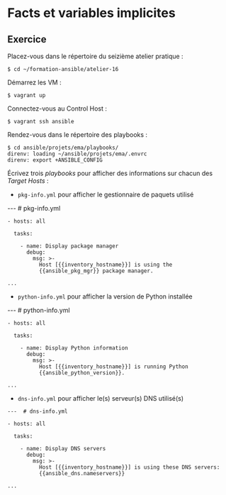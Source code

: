 # Facts et variables implicites

## Exercice

Placez-vous dans le répertoire du seizième atelier pratique :

```
$ cd ~/formation-ansible/atelier-16
```

Démarrez les VM :

```
$ vagrant up
```

Connectez-vous au Control Host :

```
$ vagrant ssh ansible
```

Rendez-vous dans le répertoire des playbooks :

```
$ cd ansible/projets/ema/playbooks/
direnv: loading ~/ansible/projets/ema/.envrc
direnv: export +ANSIBLE_CONFIG
```

Écrivez trois *playbooks* pour afficher des informations sur chacun des *Target
Hosts* :

- `pkg-info.yml` pour afficher le gestionnaire de paquets utilisé

---  # pkg-info.yml

```
- hosts: all

  tasks:

    - name: Display package manager
      debug:
        msg: >-
          Host [{{inventory_hostname}}] is using the
          {{ansible_pkg_mgr}} package manager.

...
```

- `python-info.yml` pour afficher la version de Python installée

---  # python-info.yml

```
- hosts: all

  tasks:

    - name: Display Python information
      debug:
        msg: >-
          Host [{{inventory_hostname}}] is running Python
          {{ansible_python_version}}.

...
```

- `dns-info.yml` pour afficher le(s) serveur(s) DNS utilisé(s)

```
---  # dns-info.yml

- hosts: all

  tasks:

    - name: Display DNS servers
      debug:
        msg: >-
          Host [{{inventory_hostname}}] is using these DNS servers:
          {{ansible_dns.nameservers}}

...
```
